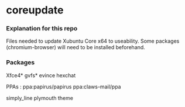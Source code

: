 # coreupdate
<h3>Explanation for this repo</h3>
<p>Files needed to update Xubuntu Core x64 to useability. Some packages (chromium-browser) will need to be installed beforehand.</p>
<h3>Packages</h3>
<p>Xfce4* gvfs* evince hexchat</p>
<p>PPAs : ppa:papirus/papirus ppa:claws-mail/ppa</p>
<p>simply_line plymouth theme</p>

